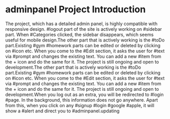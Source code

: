 ﻿# adminpanel Project Introduction
The project, which has a detailed admin panel, is highly compatible with responsive design. #logout part of the site is actively working on #sidebar part. When #Categories clicked, the sidebar disappears, which seems useful for mobile design.The other part that is actively working is the #toDo part.Existing #gym #homework parts can be edited or deleted by clicking on #icon etc. When you come to the #Edit section, it asks the user for #text via #prompt and changes the existing text. You can add a new #item from the + icon and do the same for it. The project is still ongoing and open to development.The other part that is actively working is the #toDo part.Existing #gym #homework parts can be edited or deleted by clicking on #icon etc. When you come to the #Edit section, it asks the user for #text via #prompt and changes the existing text. You can add a new #item from the + icon and do the same for it. The project is still ongoing and open to development.When you log out as an extra, you will be redirected to #login #page. In the background, this information does not go anywhere. Apart from this, when you click on any #signup #login #google #apple, it will show a #alert and direct you to #adminpanel.updating
